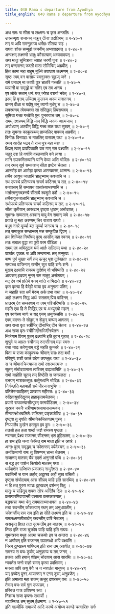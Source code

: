 ```yaml
---
title: 040 Rama s departure from Ayodhya
title_english: 040 Rama s departure from Ayodhya

---
```


<div class="audioEmbed"  caption="श्रीराम-हरिसीताराममूर्ति-घनपाठिभ्यां वचनम्" src="https://archive.org/download/Ramayana-recitation-Sriram-harisItArAmamUrti-Ghanapaati-v2/Kanda_2/Kanda_2_AYK-040-Jana_Kroshaha.mp3"></div>

अथ रामः च सीता च लक्ष्मणः च कृत अन्जलिः ।  
उपसम्गृह्य राजानम् चक्रुर् दीनाः प्रदक्षिणम् ॥ २-४०-१  
तम् च अपि समनुज्ञाप्य धर्मज्ञः सीतया सह ।  
राघवः शोक सम्मूढो जननीम् अभ्यवादयत् ॥ २-४०-२  
अन्वक्षम् लक्ष्मणो भ्रातुः कौसल्याम् अभ्यवादयत् ।  
अथ मातुः सुमित्राया जग्राह चरणौ पुनः ॥ २-४०-३  
तम् वन्दमानम् रुदती माता सौमित्रिम् अब्रवीत् ।  
हित कामा महा बाहुम् मूर्ध्नि उपाघ्राय लक्ष्मणम् ॥ २-४०-४  
सृष्टः त्वम् वन वासाय स्वनुरक्तः सुहृज् जने ।  
रामे प्रमादम् मा कार्षीः पुत्र भ्रातरि गच्चति ॥ २-४०-५  
व्यसनी वा समृद्धो वा गतिर् एष तव अनघ ।  
एष लोके सताम् धर्मः यज् ज्येष्ठ वशगो भवेत् ॥ २-४०-६  
इदम् हि वृत्तम् उचितम् कुलस्य अस्य सनातनम् ।  
दानम् दीक्षा च यज्ञेषु तनु त्यागो मृधेषु च ॥ २-४०-७  
लक्स्मणम् त्वेवम्क्त्वा सा संसिद्धम् प्रियराघवम् ।  
सुमित्रा गच्छ गच्छेति पुनः पुनरुवाच तम् ॥ २-४०-८  
रामम् दशरथम् विद्धि माम् विद्धि जनक आत्मजाम् ।  
अयोध्याम् अटवीम् विद्धि गच्च तात यथा सुखम् ॥ २-४०-९  
ततः सुमन्त्रः काकुत्स्थम् प्रान्जलिर् वाक्यम् अब्रवीत् ।  
विनीतः विनयज्ञः च मातलिर् वासवम् यथा ॥ २-४०-१०  
रथम् आरोह भद्रम् ते राज पुत्र महा यशः ।  
क्षिप्रम् त्वाम् प्रापयिष्यामि यत्र माम् राम वक्ष्यसि ॥ २-४०-११  
चतुर् दश हि वर्षाणि वस्तव्यानि वने त्वया ।  
तानि उपक्रमितव्यानि यानि देव्या असि चोदितः ॥ २-४०-१२  
तम् रथम् सूर्य सम्काशम् सीता हृष्टेन चेतसा ।  
आरुरोह वर आरोहा कृत्वा अलम्कारम् आत्मनः ॥ २-४०-१३  
तथैव आयुध जातानि भ्रातृभ्याम् कवचानि च ।  
रथ उपस्थे प्रतिन्यस्य सचर्म कठिनम् च तत् ॥ २-४०-१४  
वनवासम् हि सम्ख्यय वासांस्याभरणानि च ।  
भर्तारमनुगच्छन्त्यै सीतायै श्वशुरो ददौ ॥ २-४०-१५  
तथैवायुधजालानि भ्रातृभ्याम् कवचानि च ।  
रथोपस्थे प्रतिन्यस्य सचर्म कठिनम् च तत् ॥ २-४०-१६  
सीता तृतीयान् आरूढान् दृष्ट्वा धृष्टम् अचोदयत् ।  
सुमन्त्रः सम्मतान् अश्वान् वायु वेग समान् जवे ॥ २-४०-१७  
प्रयाते तु महा अरण्यम् चिर रात्राय राघवे ।  
बभूव नगरे मूर्च्चा बल मूर्च्चा जनस्य च ॥ २-४०-१८  
तत् समाकुल सम्भ्रान्तम् मत्त सम्कुपित द्विपम् ।  
हय शिन्जित निर्घोषम् पुरम् आसीन् महा स्वनम् ॥ २-४०-१९  
ततः सबाल वृद्धा सा पुरी परम पीडिता ।  
रामम् एव अभिदुद्राव घर्म आर्तः सलिलम् यथा ॥ २-४०-२०  
पार्श्वतः पृष्ठतः च अपि लम्बमानाः तत् उन्मुखाः ।  
बाष्प पूर्ण मुखाः सर्वे तम् ऊचुर् भृश दुह्खिताः ॥ २-४०-२१  
सम्यच्च वाजिनाम् रश्मीन् सूत याहि शनैः शनैः ।  
मुखम् द्रक्ष्यामि रामस्य दुर्दर्शम् नो भविष्यति ॥ २-४०-२२  
आयसम् हृदयम् नूनम् राम मातुर् असंशयम् ।  
यद् देव गर्भ प्रतिमे वनम् याति न भिद्यते ॥ २-४०-२३  
कृत कृत्या हि वैदेही चाया इव अनुगता पतिम् ।  
न जहाति रता धर्मे मेरुम् अर्क प्रभा यथा ॥ २-४०-२४  
अहो लक्ष्मण सिद्ध अर्थः सतताम् प्रिय वादिनम् ।  
भ्रातरम् देव सम्काशम् यः त्वम् परिचरिष्यसि ॥ २-४०-२५  
महति एषा हि ते सिद्धिर् एष च अभ्युदयो महान् ।  
एष स्वर्गस्य मार्गः च यद् एनम् अनुगच्चसि ॥ २-४०-२६  
एवम् वदन्तः ते सोढुम् न शेकुर् बाष्पम् आगतम् ।  
अथ राजा वृतः स्त्रीभिर् दीनाभिर् दीन चेतनः ॥ २-४०-२७  
अथ राजा वृतः स्त्रीभिर्दीनाभिर्दीनचेतनः ।  
निर्जगाम प्रियम् पुत्रम् द्रक्ष्यामि इति ब्रुवन् गृहात् ॥ २-४०-२८  
शुश्रुवे च अग्रतः स्त्रीनाम् रुदन्तीनाम् महा स्वनः ।  
यथा नादः करेणूनाम् बद्धे महति कुन्जरे ॥ २-४०-२९  
पिता च राजा काकुत्स्थः श्रीमान् सन्नः तदा बभौ ।  
परिपूर्णः शशी काले ग्रहेण उपप्लुतः यथा ॥ २-४०-३०  
स च श्रीमानचिन्त्यात्मा रामो दशरथात्मजः ।  
सूतम् संचोदयामास त्वरितम् वाह्यतामिति ॥ २-४०-३१  
रामो याहीति सूतम् तम् तिष्ठेति स जनस्तदा ।  
उभयम् नाशकत्सूतः कर्तुमध्वनि चोदितः ॥ २-४०-३२  
निर्गच्छति महाबाहौ रामे पौरजनाश्रुभिः ।  
पतितैरभ्यवहितम् प्रशशाम महीरजः ॥ २-४०-३३  
रुदिताश्रुपरिद्यूनम् हाहाकृतमचेतनम् ।  
प्रयाणे राघवस्यासीत्पुरम् परमपीडितम् ॥ २-४०-३४  
सुस्राव नयनैः स्त्रीणामस्रमायाससम्भवम् ।  
मीनसम्क्षोभचलितैः सलिलम् पङ्कजैरिव ॥ २-४०-३५  
दृष्ट्वा तु नृपतिः श्रीमानेकचित्तगतम् पुरम् ।  
निपपातैव दुःखेन हतमूल इव द्रुमः ॥ २-४०-३६  
ततओ हल हला शब्दो जज्ञे रामस्य पृष्ठतः ।  
नराणाम् प्रेक्ष्य राजानम् सीदन्तम् भृश दुह्खितम् ॥ २-४०-३७  
हा राम इति जनाः केचित् राम माता इति च अपरे ।  
अन्तः पुरम् समृद्धम् च क्रोशन्तम् पर्यदेवयन् ॥ २-४०-३८  
अन्वीक्षमाणो रामः तु विषण्णम् भ्रान्त चेतसम् ।  
राजानम् मातरम् चैव ददर्श अनुगतौ पथि ॥ २-४०-३९  
स बद्ध इव पाशेन किशोरो मातरम् यथा ।  
धर्मपाशेन सम्क्षिप्तः प्रकाशम् नाभुदैक्षत ॥ २-४०-४०  
पदातिनौ च यान अर्हाव् अदुह्ख अर्हौ सुख उचितौ ।  
दृष्ट्वा संचोदयाम् आस शीघ्रम् याहि इति सारथिम् ॥ २-४०-४१  
न हि तत् पुरुष व्याघ्रः दुह्खदम् दर्शनम् पितुः ।  
मातुः च सहितुम् शक्तः तोत्र अर्दितैव द्विपः ॥ २-४०-४२  
प्रत्यगारमिवायान्ती वत्सला वत्सकारणात् ।  
बद्धवत्सा यथा धेनू राममाताभ्याधावत ॥ २-४०-४३  
तथा रुदन्तीम् कौसल्याम् रथम् तम् अनुधावतीम् ।  
क्रोशन्तीम् राम राम इति हा सीते लक्ष्मण इति च ॥ २-४०-४४  
रामलक्ष्मणसीतार्थम् स्रवन्तीम् वारि नेत्रजम् ।  
असकृत् प्रैक्षत तदा नृत्यन्तीम् इव मातरम् ॥ २-४०-४५  
तिष्ठ इति राजा चुक्रोष याहि याहि इति राघवः ।  
सुमन्त्रस्य बभूव आत्मा चक्रयोः इव च अन्तरा ॥ २-४०-४६  
न अश्रौषम् इति राजानम् उपालब्धो अपि वक्ष्यसि ।  
चिरम् दुह्खस्य पापिष्ठम् इति रामः तम् अब्रवीत् ॥ २-४०-४७  
रामस्य स वचः कुर्वन्न् अनुज्ञाप्य च तम् जनम् ।  
व्रजतः अपि हयान् शीघ्रम् चोदयाम् आस सारथिः ॥ २-४०-४८  
न्यवर्तत जनो राज्ञो रामम् कृत्वा प्रदक्षिणम् ।  
मनसा अपि अश्रु वेगैः च न न्यवर्तत मानुषम् ॥ २-४०-४९  
यम् इच्चेत् पुनर् आयान्तम् न एनम् दूरम् अनुव्रजेत् ।  
इति अमात्या महा राजम् ऊचुर् दशरथम् वचः ॥ २-४०-५०  
तेषाम् वचः सर्व गुण उपपन्नम् ।  
प्रस्विन्न गात्रः प्रविषण्ण रूपः ।  
निशम्य राजा कृपणः सभार्यो ।  
व्यवस्थितः तम् सुतम् ईक्षमाणः ॥ २-४०-५१  
इति वाल्मीकि रामायणे आदि काव्ये अयोध्य काण्डे चत्वारिंशः सर्गः